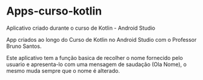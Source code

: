 # Apps-curso-kotlin
Aplicativo criado durante o curso de Kotlin - Android Studio

App criados ao longo do Curso de Kotlin no Android Studio com o Professor Bruno Santos.

Este aplicativo tem a função basica de recolher o nome fornecido pelo usuario e apresenta-lo com uma mensagem de saudação (Ola Nome), o mesmo muda sempre que o nome é alterado.
